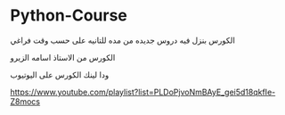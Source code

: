 # Python-Course

الكورس بنزل فيه دروس جديده من مده للتانيه على حسب وقت فراغي

الكورس من الاستاذ اسامه الزيرو

ودا لينك الكورس على اليوتيوب

https://www.youtube.com/playlist?list=PLDoPjvoNmBAyE_gei5d18qkfIe-Z8mocs

